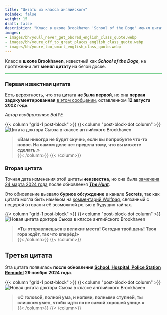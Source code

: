 ```yaml
---
title: "Цитаты из класса английского"
noindex: false
weight: 15
draft: false
description: "Класс в школе Brookhaven 'School of the Doge' менял цитату на белой доске на протяжении многих лет."
images: 
- images/bh/youll_never_get_obored_english_class_quote.webp
- images/bh/youre_off_to_great_places_english_class_quote.webp
- images/bh/youre_too_smart_english_class_quote.webp
---
```


Класс в **школе Brookhaven**, известный как **_School of the Doge_**, на протяжении лет **менял цитату** на белой доске.

<hr style="background-color: #28b44c" size=8>

### Первая известная цитата  

Есть вероятность, что эта цитата **не была первой**, но она **первая задокументированная** [в этом сообщении](https://discord.com/channels/482308357248647177/870010373976236052/1007526514885132308), оставленном **12 августа 2022 года**.

_Автор изображения: BatYE_

{{< column "grid-1 post-block" >}}
{{< column "post-block-dot column" >}}
![Цитата доктора Сьюза в классе английского Brookhaven](/images/bh/youll_never_get_obored_english_class_quote.webp)  
> **«Вам никогда не будет скучно, если вы попробуете что-то новое. На самом деле нет предела тому, что вы можете сделать.»**  
{{< /column>}}
{{< /column>}}

### Вторая цитата  

Точная дата изменения этой цитаты **неизвестна**, но она была [замечена 24 марта 2024 года](https://discord.com/channels/482308357248647177/870010373976236052/1221550758298652832) после обновления **[_The Hunt_](/blog/03-15-24/)**.

Это обновление вызвало **бурное обсуждение** в канале **Secrets**, так как цитата могла быть намёком на [комментарий Wolfpaq](/casebook/interesting/hidden_valley_cave/#wolfpaq-подтверждает), связанный с пещерой в горах и её возможной ролью в будущих тайнах.

{{< column "grid-1 post-block" >}}
{{< column "post-block-dot column" >}}
![Новая цитата доктора Сьюза в классе английского Brookhaven](/images/bh/youre_off_to_great_places_english_class_quote.jpg)  
> **«Ты отправляешься в великие места! Сегодня твой день! Твоя гора ждёт, так что вперёд!»**  
{{< /column>}}
{{< /column>}}

## Третья цитата  

Эта цитата появилась **после обновления [School, Hospital, Police Station Remodel](/blog/school_hospital_police_station_remodel)** **29 ноября 2024 года**.

{{< column "grid-1 post-block" >}}
{{< column "post-block-dot column" >}}
![Новая цитата доктора Сьюза в классе английского Brookhaven](/images/bh/youre_too_smart_english_class_quote.webp)  
> **«С головой, полной ума, и ногами, полными ступней, ты слишком умен, чтобы идти по не самой хорошей улице.»**  
{{< /column>}}
{{< /column>}}

